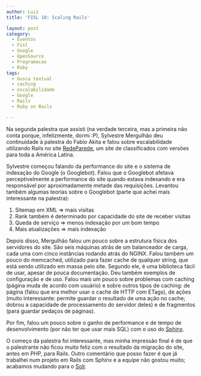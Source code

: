 ```yaml
---
author: Luiz
title: 'FISL 10: Scaling Rails'

layout: post
category:
  - Eventos
  - Fisl
  - Google
  - OpenSource
  - Programacao
  - Ruby
tags:
  - busca textual
  - caching
  - escalabilidade
  - Google
  - Rails
  - Ruby on Rails

---
```

Na segunda palestra que assisti (na verdade terceira, mas a primeira não conta porque, infelizmente, dormi :P), Sylvestre Mergulhão deu continuidade à palestra do Fabio Akita e falou sobre escalabilidade utilizando Rails no site [RedeParede][1], um site de classificados com versões para toda a América Latina.

Sylvestre começou falando da performance do site e o sistema de indexação do Google (o Googlebot). Falou que o Googlebot afetava perceptivelmente a performance do site quando estava indexando e era responsável por aproximadamente metade das requisições. Levantou também algumas teorias sobre o Googlebot (parte que achei mais interessante na palestra):

1.  Sitemap em XML => mais visitas
2.  Rank também é determinado por capacidade do site de receber visitas
3.  Queda de serviço => menos indexação por um bom tempo
4.  Mais atualizações => mais indexação

Depois disso, Mergulhão falou um pouco sobre a estrutura física dos servidores do site. São seis máquinas atrás de um balanceador de carga, cada uma com cinco instâncias rodando atrás do NGINX. Falou também um pouco do memcached, utilizado para fazer cache de qualquer string, que está sendo utilizado em massa pelo site. Segundo ele, é uma biblioteca fácil de usar, apesar de pouca documentação. Deu também exemplos de configuração e de uso. Falou mais um pouco sobre problemas com caching (página muda de acordo com usuário) e sobre outros tipos de caching: de página (falou que era melhor usar o cache de HTTP com ETags), de ações (muito interessante: permite guardar o resultado de uma ação no cache; dobrou a capacidade de processamento do servidor deles) e de fragmentos (para guardar pedaços de páginas).

Por fim, falou um pouco sobre o ganho de performance e de tempo de desenvolvimento (por não ter que usar mais SQL) com o uso do [Sphinx][2].

O começo da palestra foi interessante, mas minha impressão final é de que o palestrante não ficou muito feliz com o resultado da migração do site, antes em PHP, para Rails. Outro comentário que posso fazer é que já trabalhei num projeto em Rails com Sphinx e a equipe não gostou muito; acabamos mudando para o [Solr][3]. 














 [1]: http://redeparede.com.br/
 [2]: http://www.sphinxsearch.com/
 [3]: http://lucene.apache.org/solr/






